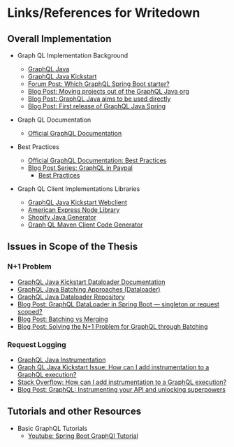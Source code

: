 # Links/References for Writedown

## Overall Implementation
* Graph QL Implementation Background
  * [GraphQL Java](https://www.graphql-java.com/)
  * [GraphQL Java Kickstart](https://www.graphql-java-kickstart.com/)
  * [Forum Post: Which GraphQL Spring Boot starter?](https://spectrum.chat/graphql-java/general/which-graphql-spring-boot-starter~2f28aaa5-580f-45e2-a349-c5c70005f88f)
  * [Blog Post: Moving projects out of the GraphQL Java org](https://www.graphql-java.com/blog/moving-projects/)
  * [Blog Post: GraphQL Java aims to be used directly](https://www.graphql-java.com/blog/graphql-java-aims-to-be-used-directly/)
  * [Blog Post: First release of GraphQL Java Spring](https://www.graphql-java.com/blog/graphq-java-spring-support/)

* Graph QL Documentation
  * [Official GraphQL Documentation](https://graphql.org/learn/)

* Best Practices
  * [Official GraphQL Documentation: Best Practices](https://graphql.org/learn/best-practices/) 
  * [Blog Post Series: GraphQL in Paypal](https://medium.com/paypal-engineering/tagged/graphql)
    * [Best Practices](https://medium.com/paypal-engineering/graphql-resolvers-best-practices-cd36fdbcef55)

* Graph QL Client Implementations Libraries
  * [GraphQL Java Kickstart Webclient](https://github.com/graphql-java-kickstart/graphql-spring-webclient)
  * [American Express Node Library](https://github.com/americanexpress/nodes)
  * [Shopify Java Generator](https://github.com/Shopify/graphql_java_gen)
  * [Graph QL Maven Client Code Generator](https://github.com/graphql-java-generator/GraphQL-Forum-Maven-Tutorial-client )

## Issues in Scope of the Thesis

### N+1 Problem
* [GraphQL Java Kickstart Dataloader Documentation](https://www.graphql-java-kickstart.com/servlet/dataloaders/)
* [GraphQL Java Batching Approaches (Dataloader)](https://www.graphql-java.com/documentation/v12/batching/)
* [GraphQL Java Dataloader Repository](https://github.com/graphql-java/java-dataloader)
* [Blog Post: GraphQL DataLoader in Spring Boot — singleton or request scoped?](https://blog.softwaremill.com/graphql-dataloader-in-spring-boot-singleton-or-request-scoped-16699436f680)
* [Blog Post: Batching vs Merging](https://medium.com/@dcdigital72/graphql-one-query-to-rule-them-all-batching-vs-merging-d216e6acb218)
* [Blog Post: Solving the N+1 Problem for GraphQL through Batching](https://engineering.shopify.com/blogs/engineering/solving-the-n-1-problem-for-graphql-through-batching)

### Request Logging
* [GraphQL Java Instrumentation](https://www.graphql-java.com/documentation/master/instrumentation/)
* [Graph QL Java Kickstart Issue: How can I add instrumentation to a GraphQL execution?](https://github.com/graphql-java-kickstart/graphql-spring-boot/issues/335)
* [Stack Overflow: How can I add instrumentation to a GraphQL execution?](https://stackoverflow.com/questions/59988269/how-to-add-instrumentation-to-graphql-java-with-graphql-spring-boot)
* [Blog Post: GraphQL: Instrumenting your API and unlocking superpowers](https://medium.com/paypal-engineering/graphql-instrumenting-your-api-and-unlocking-superpowers-c0bc3a9dc451)

## Tutorials and other Resources
* Basic GraphQL Tutorials
  * [Youtube: Spring Boot GraphQl Tutorial](https://www.youtube.com/playlist?list=PLiwhu8iLxKwL1TU0RMM6z7TtkyW-3-5Wi)